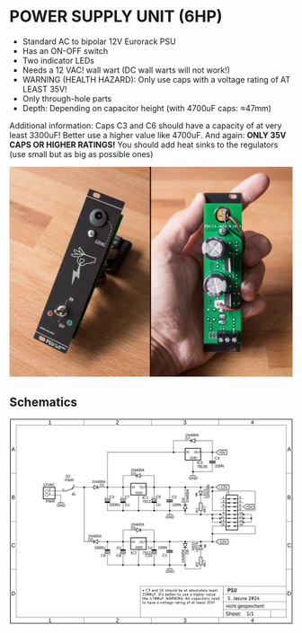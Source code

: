 # POWER SUPPLY UNIT (6HP)

* Standard AC to bipolar 12V Eurorack PSU
* Has an ON-OFF switch
* Two indicator LEDs
* Needs a 12 VAC! wall wart (DC wall warts will not work!)
* WARNING (HEALTH HAZARD): Only use caps with a voltage rating of AT LEAST 35V!
* Only through-hole parts
* Depth: Depending on capacitor height (with 4700uF caps: ≈47mm)

Additional information: Caps C3 and C6 should have a capacity of at very least 3300uF! Better use a higher value like 4700uF. And again: **ONLY 35V CAPS OR HIGHER RATINGS!** You should add heat sinks to the regulators (use small but as big as possible ones)

![PSU](https://github.com/diysynth/EURORACK-MODULES/blob/main/PSU%20(6HP)/PSU6HP.jpg)

## Schematics

![Schematics](https://github.com/diysynth/EURORACK-MODULES/blob/main/PSU%20(6HP)/PSU_schematic.png)

